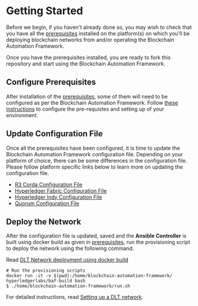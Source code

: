 Getting Started
===============

Before we begin, if you haven't already done so, you may wish to check that
you have all the [prerequisites](prerequisites) installed on the platform(s)
on which you'll be deploying blockchain networks from and/or operating
the Blockchain Automation Framework.

Once you have the prerequisites installed, you are ready to fork this repository and start using the Blockchain Automation Framework. 

## Configure Prerequisites
After installation of the [prerequisites](./prerequisites.md), some of them will need to be configured as per the Blockchain Automation Framework. Follow [these instructions](./operations/configure_prerequisites.md) to configure the pre-requistes and setting up of your environment.

## Update Configuration File
Once all the prerequisites have been configured, it is time to update the Blockchain Automation Framework configuration file. Depending on your platform of choice, there can be some differences in the configuration file. Please follow platform specific links below to learn more on updating the configuration file.
* [R3 Corda Configuration File](./operations/corda_networkyaml.md)
* [Hyperledger Fabric Configuration File](./operations/fabric_networkyaml.md)
* [Hyperledger Indy Configuration File](./operations/indy_networkyaml.md)
* [Quorum Configuration File](./operations/quorum_networkyaml.md)


## Deploy the Network

After the configuration file is updated, saved and the **Ansible Controller** is built using docker build as given in [prerequisites](prerequisites), run the provisioning script to deploy the network using the following command.

Read [DLT Network deployment using docker build](./developer/docker-build.md)

```
# Run the provisioning scripts
docker run -it -v $(pwd):/home/blockchain-automation-framework/ hyperledgerlabs/baf-build bash
$ ./home/blockchain-automation-framework/run.sh
```

For detailed instructions, read [Setting up a DLT network](./operations/setting_dlt.md).
